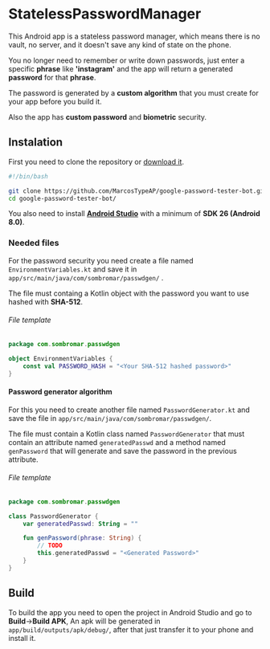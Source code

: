 # StatelessPasswordManager

This Android app is a stateless password manager, which means there is no vault, no server, and it doesn't save any kind of state on the phone.

You no longer need to remember or write down passwords, just enter a specific **phrase** like **'instagram'** and the app will return a generated **password** for that **phrase**.

The password is generated by a **custom algorithm** that you must create for your app before you build it. 

Also the app has **custom password** and **biometric** security.

Instalation
-----------

First you need to clone the repository or [download it](https://github.com/MarcosTypeAP/StatelessPasswordManager/archive/refs/heads/main.zip).

```bash
#!/bin/bash

git clone https://github.com/MarcosTypeAP/google-password-tester-bot.git
cd google-password-tester-bot/
```

You also need to install [**Android Studio**](https://developer.android.com/studio) with a minimum of **SDK 26 (Android 8.0)**.

### Needed files

For the password security you need create a file named `EnvironmentVariables.kt` and save it in `app/src/main/java/com/sombromar/passwdgen/` .

The file must containg a Kotlin object with the password you want to use hashed with **SHA-512**.

###### File template

```kotlin
package com.sombromar.passwdgen

object EnvironmentVariables {
    const val PASSWORD_HASH = "<Your SHA-512 hashed password>"
}
```

#### Password generator algorithm

For this you need to create another file named `PasswordGenerator.kt` and save the file in `app/src/main/java/com/sombromar/passwdgen/`.

The file must contain a Kotlin class named `PasswordGenerator` that must contain an attribute named `generatedPasswd` and a method named `genPassword` that will generate and save the password in the previous attribute.

###### File template

```kotlin
package com.sombromar.passwdgen

class PasswordGenerator {
    var generatedPasswd: String = ""

    fun genPassword(phrase: String) {
        // TODO
        this.generatedPasswd = "<Generated Password>"
    }
}
```

Build
-----

To build the app you need to open the project in Android Studio and go to **Build**->**Build APK**, An apk will be generated in `app/build/outputs/apk/debug/`, after that just transfer it to your phone and install it.
